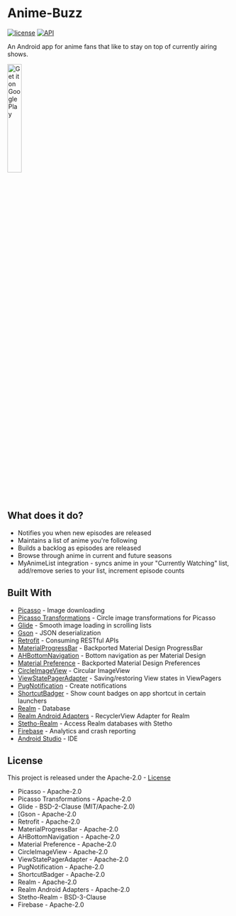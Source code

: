 # Anime-Buzz
[![license](https://img.shields.io/github/license/mashape/apistatus.svg)](LICENSE)
[![API](https://img.shields.io/badge/API-15%2B-green.svg?style=flat)](https://android-arsenal.com/api?level=15)

An Android app for anime fans that like to stay on top of currently airing shows.

<a href='https://play.google.com/store/apps/details?id=me.jakemoritz.animebuzz&pcampaignid=MKT-Other-global-all-co-prtnr-py-PartBadge-Mar2515-1'><img width="25%" height="auto" alt='Get it on Google Play' src='https://play.google.com/intl/en_us/badges/images/generic/en_badge_web_generic.png'/></a>

## What does it do?
- Notifies you when new episodes are released
- Maintains a list of anime you're following 
- Builds a backlog as episodes are released
- Browse through anime in current and future seasons
- MyAnimeList integration - syncs anime in your "Currently Watching" list, add/remove series to your list, increment episode counts

## Built With
- [Picasso](https://square.github.io/picasso/) - Image downloading
- [Picasso Transformations](https://github.com/wasabeef/picasso-transformations) - Circle image transformations for Picasso
- [Glide](https://github.com/bumptech/glide) - Smooth image loading in scrolling lists
- [Gson](https://github.com/google/gson) - JSON deserialization
- [Retrofit](https://github.com/square/retrofit) - Consuming RESTful APIs
- [MaterialProgressBar](https://github.com/DreaminginCodeZH/MaterialProgressBar) - Backported Material Design ProgressBar
- [AHBottomNavigation](https://github.com/aurelhubert/ahbottomnavigation) - Bottom navigation as per Material Design
- [Material Preference](https://github.com/consp1racy/android-support-preference) - Backported Material Design Preferences
- [CircleImageView](https://github.com/hdodenhof/CircleImageView) - Circular ImageView
- [ViewStatePagerAdapter](https://github.com/NightlyNexus/ViewStatePagerAdapter) - Saving/restoring View states in ViewPagers
- [PugNotification](https://github.com/halysongoncalves/Pugnotification) - Create notifications
- [ShortcutBadger](https://github.com/leolin310148/ShortcutBadger) - Show count badges on app shortcut in certain launchers
- [Realm](https://realm.io/docs/get-started/overview/) - Database
- [Realm Android Adapters](https://github.com/realm/realm-android-adapters) - RecyclerView Adapter for Realm
- [Stetho-Realm](https://github.com/uPhyca/stetho-realm) - Access Realm databases with Stetho
- [Firebase](https://firebase.google.com/) - Analytics and crash reporting
- [Android Studio](https://developer.android.com/studio/index.html) - IDE

## License
This project is released under the Apache-2.0 - [License](/LICENSE)

- Picasso - Apache-2.0
- Picasso Transformations - Apache-2.0
- Glide - BSD-2-Clause (MIT/Apache-2.0)
- [Gson - Apache-2.0
- Retrofit - Apache-2.0
- MaterialProgressBar - Apache-2.0
- AHBottomNavigation - Apache-2.0
- Material Preference - Apache-2.0
- CircleImageView - Apache-2.0
- ViewStatePagerAdapter - Apache-2.0
- PugNotification - Apache-2.0
- ShortcutBadger - Apache-2.0
- Realm - Apache-2.0
- Realm Android Adapters - Apache-2.0
- Stetho-Realm - BSD-3-Clause
- Firebase - Apache-2.0
